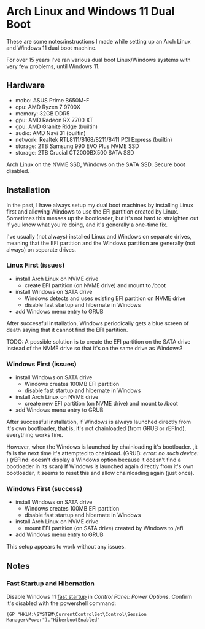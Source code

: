 # Arch Linux and Windows 11 Dual Boot

These are some notes/instructions I made while setting up an Arch Linux and
Windows 11 dual boot machine.

For over 15 years I've ran various dual boot Linux/Windows systems with very
few problems, until Windows 11.

## Hardware

- mobo: ASUS Prime B650M-F
- cpu: AMD Ryzen 7 9700X
- memory: 32GB DDR5
- gpu: AMD Radeon RX 7700 XT
- gpu: AMD Granite Ridge (builtin)
- audio: AMD Navi 31 (builtin)
- network: Realtek RTL8111/8168/8211/8411 PCI Express (builtin)
- storage: 2TB Samsung 990 EVO Plus NVME SSD
- storage: 2TB Crucial CT2000BX500 SATA SSD

Arch Linux on the NVME SSD, Windows on the SATA SSD. Secure boot disabled.

## Installation

In the past, I have always setup my dual boot machines by installing Linux
first and allowing Windows to use the EFI partition created by Linux. Sometimes
this messes up the bootloader, but it's not hard to straighten out if you know
what you're doing, and it's generally a one-time fix.

I've usually (not always) installed Linux and Windows on separate drives,
meaning that the EFI partition and the Windows partition are generally (not
always) on separate drives.

### Linux First (issues)

- install Arch Linux on NVME drive
  - create EFI partition (on NVME drive) and mount to /boot
- install Windows on SATA drive
  - Windows detects and uses existing EFI partition on NVME drive
  - disable fast startup and hibernate in Windows
- add Windows menu entry to GRUB

After successful installation, Windows periodically gets a blue screen of death
saying that it cannot find the EFI partition.

TODO: A possible solution is to create the EFI partition on the SATA drive
instead of the NVME drive so that it's on the same drive as Windows?

### Windows First (issues)

- install Windows on SATA drive
  - Windows creates 100MB EFI partition
  - disable fast startup and hibernate in Windows
- install Arch Linux on NVME drive
  - create new EFI partition (on NVME drive) and mount to /boot
- add Windows menu entry to GRUB

After successful installation, if Windows is always launched directly from it's
own bootloader, that is, it's not chainloaded (from GRUB or rEFInd), everything
works fine.

However, when the Windows is launched by chainloading it's bootloader. ,it
fails the next time it's attempted to chainload. (GRUB: *error: no such device:
<UUID>*) (rEFInd: doesn't display a Windows option because it doesn't find a
bootloader in its scan) If Windows is launched again directly from it's own
bootloader, it seems to reset this and allow chainloading again (just once).

### Windows First (success)

- install Windows on SATA drive
  - Windows creates 100MB EFI partition
  - disable fast startup and hibernate in Windows
- install Arch Linux on NVME drive
  - mount EFI partition (on SATA drive) created by Windows to /efi
- add Windows menu entry to GRUB

This setup appears to work without any issues.

## Notes

### Fast Startup and Hibernation

Disable Windows 11 [fast startup][fs] in *Control Panel: Power Options*.
Confirm it's disabled with the powershell command:

    (GP "HKLM:\SYSTEM\CurrentControlSet\Control\Session Manager\Power")."HiberbootEnabled"

[fs]: https://www.elevenforum.com/t/turn-on-or-off-fast-startup-in-windows-11.1212/

<!--metadata:
author: Chris Magyar
date: 2025-01-25
description: Dual booting Arch Linux and Windows 11.
keywords: Windows 11, Arch Linux, Linux, dual boot
-->
